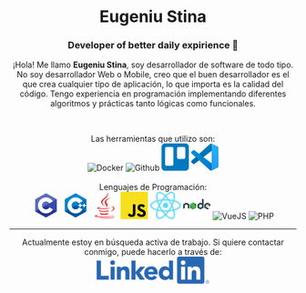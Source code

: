 <span align="center">
<h1>Eugeniu Stina</h1>
<h3>Developer of better daily expirience 🚀</h3>

<p>¡Hola! Me llamo <strong>Eugeniu Stina</strong>, soy desarrollador de software de todo tipo.
No soy desarrollador Web o Mobile, creo que el buen desarrollador es el que crea cualquier típo de aplicación, lo que importa es la calidad del código.
Tengo experiencia en programación implementando diferentes algoritmos y prácticas tanto lógicas como funcionales.</p>
<br><p align="center">
Las herramientas que utilizo son:
<br>
<img src="https://www.docker.com/sites/default/files/d8/2019-07/Moby-logo.png" height="48" title="Docker" alt="Docker">
<img src="https://github.githubassets.com/images/modules/logos_page/Octocat.png" height="48" title="Github" alt="Github">
<img src="./trello-mark-blue.png" height="48" title="Trello" alt="Trello">
<img src="./vsc.png" height="48" title="Visual Studio Code" alt="Visual Studio Code">
<br><br>
Lenguajes de Programación:<br>
<img src="./c-programming.svg" height="48" title="C" alt="C">
<img src="./c-plus.svg" height="48" title="C++" alt="C++">
<img src="./java.svg" height="48" title="Java" alt="Java">
<img src="./javascript.svg" height="48" title="JavaScript" alt="JavaScript">
<img src="./react.svg" height="48" title="ReactJS" alt="ReactJS">
<img src="./nodejs.svg" height="48" title="NodeJS" alt="NodeJS">
<img src="https://vuejs.org/images/logo.png" height="48" title="VueJS" alt="VueJS">
<img src="https://www.php.net/images/logos/php-logo-bigger.png" height="48" title="PHP" alt="PHP">
</p>

---

Actualmente estoy en búsqueda activa de trabajo.
Si quiere contactar conmigo, puede hacerlo a través de:
<br><a href="https://www.linkedin.com/in/estina/"><img src="./LI-Logo.png" height="48" title="Linkedin" alt="Linkedin"></a>
</span>
<!--
**xplore93/xplore93** is a ✨ _special_ ✨ repository because its `README.md` (this file) appears on your GitHub profile.

Here are some ideas to get you started:

- 🔭 I’m currently working on ...
- 🌱 I’m currently learning ...
- 👯 I’m looking to collaborate on ...
- 🤔 I’m looking for help with ...
- 💬 Ask me about ...
- 📫 How to reach me: ...
- 😄 Pronouns: ...
- ⚡ Fun fact: ...
-->
